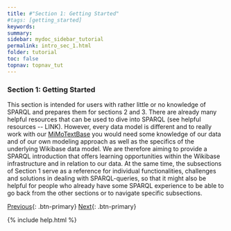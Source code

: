```yaml
---
title: #"Section 1: Getting Started"
#tags: [getting_started]
keywords:
summary:
sidebar: mydoc_sidebar_tutorial
permalink: intro_sec_1.html
folder: tutorial
toc: false
topnav: topnav_tut
---
```


### **Section 1: Getting Started**

This section is intended for users with rather little or no knowledge of SPARQL and prepares them for sections 2 and 3. There are already many helpful resources that can be used to dive into SPARQL (see helpful resources -- LINK). However, every data model is different and to really work with our [MiMoTextBase](http://data.mimotext.uni-trier.de/wiki/Main_Page) you would need some knowledge of our data and of our own modeling approach as well as the specifics of the underlying Wikibase data model. We are therefore aiming to provide a SPARQL introduction that offers learning opportunities within the Wikibase infrastructure and in relation to our data. At the same time, the subsections of Section 1 serve as a reference for individual functionalities, challenges and solutions in dealing with SPARQL-queries, so that it might also be helpful for people who already have some SPARQL experience to be able to go back from the other sections or to navigate specific subsections.

[Previous](./tutorial_index.html){: .btn-primary} [Next](./intro_sec_2.html){: .btn-primary}

{% include help.html %}
